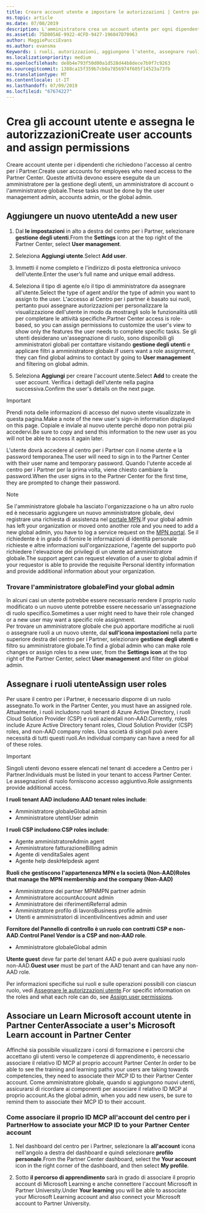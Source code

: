```yaml
---
title: Creare account utente e impostare le autorizzazioni | Centro partner
ms.topic: article
ms.date: 07/08/2019
description: L'amministratore crea un account utente per ogni dipendente del partner che deve accedere al Centro per i partner.
ms.assetid: 75D805AE-9922-4CFD-9427-196047D70963
author: MaggiePucciEvans
ms.author: evansma
Keywords: i ruoli, autorizzazioni, aggiungono l'utente, assegnare ruoli, amministratore, dell'agente,
ms.localizationpriority: medium
ms.openlocfilehash: de8b4e793f50d00a1d528d44b8dece7b9f7c9263
ms.sourcegitcommit: 1388ca15f359b7cb0a7856974f605f14523a73fb
ms.translationtype: MT
ms.contentlocale: it-IT
ms.lasthandoff: 07/09/2019
ms.locfileid: "67674227"
---
```

# <a name="create-user-accounts-and-assign-permissions"></a><span data-ttu-id="33e4f-104">Crea gli account utente e assegna le autorizzazioni</span><span class="sxs-lookup"><span data-stu-id="33e4f-104">Create user accounts and assign permissions</span></span>

<span data-ttu-id="33e4f-105">Creare account utente per i dipendenti che richiedono l'accesso al centro per i Partner.</span><span class="sxs-lookup"><span data-stu-id="33e4f-105">Create user accounts for employees who need access to the Partner Center.</span></span> <span data-ttu-id="33e4f-106">Queste attività devono essere eseguite da un amministratore per la gestione degli utenti, un amministratore di account o l'amministratore globale.</span><span class="sxs-lookup"><span data-stu-id="33e4f-106">These tasks must be done by the user management admin, accounts admin, or the global admin.</span></span> 


## <a name="add-a-new-user"></a><span data-ttu-id="33e4f-107">Aggiungere un nuovo utente</span><span class="sxs-lookup"><span data-stu-id="33e4f-107">Add a new user</span></span>

1. <span data-ttu-id="33e4f-108">Dal **le impostazioni** in alto a destra del centro per i Partner, selezionare **gestione degli utenti**.</span><span class="sxs-lookup"><span data-stu-id="33e4f-108">From the **Settings** icon at the top right of the Partner Center, select **User management**.</span></span>

2.  <span data-ttu-id="33e4f-109">Seleziona **Aggiungi utente**.</span><span class="sxs-lookup"><span data-stu-id="33e4f-109">Select **Add user**.</span></span>

3.  <span data-ttu-id="33e4f-110">Immetti il nome completo e l'indirizzo di posta elettronica univoco dell'utente.</span><span class="sxs-lookup"><span data-stu-id="33e4f-110">Enter the user’s full name and unique email address.</span></span>

4.  <span data-ttu-id="33e4f-111">Seleziona il tipo di agente e/o il tipo di amministratore da assegnare all'utente.</span><span class="sxs-lookup"><span data-stu-id="33e4f-111">Select the type of agent and/or the type of admin you want to assign to the user.</span></span> <span data-ttu-id="33e4f-112">L'accesso al Centro per i partner è basato sui ruoli, pertanto puoi assegnare autorizzazioni per personalizzare la visualizzazione dell'utente in modo da mostrargli solo le funzionalità utili per completare le attività specifiche.</span><span class="sxs-lookup"><span data-stu-id="33e4f-112">Partner Center access is role-based, so you can assign permissions to customize the user's view to show only the features the user needs to complete specific tasks.</span></span>  <span data-ttu-id="33e4f-113">Se gli utenti desiderano un'assegnazione di ruolo, sono disponibili gli amministratori globali per contattare visitando **gestione degli utenti** e applicare filtri a amministratore globale.</span><span class="sxs-lookup"><span data-stu-id="33e4f-113">If users want a role assignment, they can find global admins to contact by going to **User management** and filtering on global admin.</span></span>

5.  <span data-ttu-id="33e4f-114">Seleziona **Aggiungi** per creare l'account utente.</span><span class="sxs-lookup"><span data-stu-id="33e4f-114">Select **Add** to create the user account.</span></span> <span data-ttu-id="33e4f-115">Verifica i dettagli dell'utente nella pagina successiva.</span><span class="sxs-lookup"><span data-stu-id="33e4f-115">Confirm the user's details on the next page.</span></span>

> [!IMPORTANT]  
> <span data-ttu-id="33e4f-116">Prendi nota delle informazioni di accesso del nuovo utente visualizzate in questa pagina.</span><span class="sxs-lookup"><span data-stu-id="33e4f-116">Make a note of the new user's sign-in information displayed on this page.</span></span> <span data-ttu-id="33e4f-117">Copiale e inviale al nuovo utente perché dopo non potrai più accedervi.</span><span class="sxs-lookup"><span data-stu-id="33e4f-117">Be sure to copy and send this information to the new user as you will not be able to access it again later.</span></span> 

<span data-ttu-id="33e4f-118">L'utente dovrà accedere al centro per i Partner con il nome utente e la password temporanea.</span><span class="sxs-lookup"><span data-stu-id="33e4f-118">The user will need to sign in to the Partner Center with their user name and temporary password.</span></span> <span data-ttu-id="33e4f-119">Quando l'utente accede al centro per i Partner per la prima volta, viene chiesto cambiare la password.</span><span class="sxs-lookup"><span data-stu-id="33e4f-119">When the user signs in to the Partner Center for the first time, they are prompted to change their password.</span></span> 

> [!NOTE]  
>  <span data-ttu-id="33e4f-120">Se l'amministratore globale ha lasciato l'organizzazione o ha un altro ruolo ed è necessario aggiungere un nuovo amministratore globale, devi registrare una richiesta di assistenza nel [portale MPN](https://partner.microsoft.com/support).</span><span class="sxs-lookup"><span data-stu-id="33e4f-120">If your global admin has left your organization or moved onto another role and you need to add a new global admin, you have to log a service request on the [MPN portal](https://partner.microsoft.com/support).</span></span> <span data-ttu-id="33e4f-121">Se il richiedente è in grado di fornire le informazioni di identità personale richieste e altre informazioni sull'organizzazione, l'agente del supporto può richiedere l'elevazione dei privilegi di un utente ad amministratore globale.</span><span class="sxs-lookup"><span data-stu-id="33e4f-121">The support agent can request elevation of a user to global admin if your requestor is able to provide the requisite Personal identity information and provide additional information about your organization.</span></span>

### <a name="find-your-global-admin"></a><span data-ttu-id="33e4f-122">Trovare l'amministratore globale</span><span class="sxs-lookup"><span data-stu-id="33e4f-122">Find your global admin</span></span>

<span data-ttu-id="33e4f-123">In alcuni casi un utente potrebbe essere necessario rendere il proprio ruolo modificato o un nuovo utente potrebbe essere necessario un'assegnazione di ruolo specifico.</span><span class="sxs-lookup"><span data-stu-id="33e4f-123">Sometimes a user might need to have their role changed or a new user may want a specific role assignment.</span></span>  
<span data-ttu-id="33e4f-124">Per trovare un amministratore globale che può apportare modifiche ai ruoli o assegnare ruoli a un nuovo utente, dal **sull'icona impostazioni** nella parte superiore destra del centro per i Partner, selezionare **gestione degli utenti** e filtro su amministratore globale.</span><span class="sxs-lookup"><span data-stu-id="33e4f-124">To find a global admin who can make role changes or assign roles to a new user, from the **Settings icon** at the top right of the Partner Center, select **User management** and filter on global admin.</span></span> 

## <a name="assign-user-roles"></a><span data-ttu-id="33e4f-125">Assegnare i ruoli utente</span><span class="sxs-lookup"><span data-stu-id="33e4f-125">Assign user roles</span></span>

<span data-ttu-id="33e4f-126">Per usare il centro per i Partner, è necessario disporre di un ruolo assegnato.</span><span class="sxs-lookup"><span data-stu-id="33e4f-126">To work in the Partner Center, you must have an assigned role.</span></span>  <span data-ttu-id="33e4f-127">Attualmente, i ruoli includono ruoli tenant di Azure Active Directory, i ruoli Cloud Solution Provider (CSP) e ruoli aziendali non-AAD.</span><span class="sxs-lookup"><span data-stu-id="33e4f-127">Currently, roles include Azure Active Directory tenant roles, Cloud Solution Provider (CSP) roles, and non-AAD company roles.</span></span> <span data-ttu-id="33e4f-128">Una società di singoli può avere necessità di tutti questi ruoli.</span><span class="sxs-lookup"><span data-stu-id="33e4f-128">An individual company can have a need for all of these roles.</span></span>

>[!Important]
><span data-ttu-id="33e4f-129">Singoli utenti devono essere elencati nel tenant di accedere a Centro per i Partner.</span><span class="sxs-lookup"><span data-stu-id="33e4f-129">Individuals must be listed in your tenant to access Partner Center.</span></span> <span data-ttu-id="33e4f-130">Le assegnazioni di ruolo forniscono accesso aggiuntivo.</span><span class="sxs-lookup"><span data-stu-id="33e4f-130">Role assignments provide additional access.</span></span>


<span data-ttu-id="33e4f-131">**I ruoli tenant AAD includono**:</span><span class="sxs-lookup"><span data-stu-id="33e4f-131">**AAD tenant roles include**:</span></span>
- <span data-ttu-id="33e4f-132">Amministratore globale</span><span class="sxs-lookup"><span data-stu-id="33e4f-132">Global admin</span></span>
- <span data-ttu-id="33e4f-133">Amministratore utenti</span><span class="sxs-lookup"><span data-stu-id="33e4f-133">User admin</span></span>

<span data-ttu-id="33e4f-134">**I ruoli CSP includono**:</span><span class="sxs-lookup"><span data-stu-id="33e4f-134">**CSP roles include**:</span></span>
- <span data-ttu-id="33e4f-135">Agente amministratore</span><span class="sxs-lookup"><span data-stu-id="33e4f-135">Admin agent</span></span>
- <span data-ttu-id="33e4f-136">Amministratore fatturazione</span><span class="sxs-lookup"><span data-stu-id="33e4f-136">Billing admin</span></span>
- <span data-ttu-id="33e4f-137">Agente di vendita</span><span class="sxs-lookup"><span data-stu-id="33e4f-137">Sales agent</span></span>
- <span data-ttu-id="33e4f-138">Agente help desk</span><span class="sxs-lookup"><span data-stu-id="33e4f-138">Helpdesk agent</span></span>

<span data-ttu-id="33e4f-139">**Ruoli che gestiscono l'appartenenza MPN e la società (Non-AAD)**</span><span class="sxs-lookup"><span data-stu-id="33e4f-139">**Roles that manage the MPN membership and the company (Non-AAD)**</span></span>
- <span data-ttu-id="33e4f-140">Amministratore dei partner MPN</span><span class="sxs-lookup"><span data-stu-id="33e4f-140">MPN partner admin</span></span>
- <span data-ttu-id="33e4f-141">Amministratore account</span><span class="sxs-lookup"><span data-stu-id="33e4f-141">Account admin</span></span>
- <span data-ttu-id="33e4f-142">Amministratore dei riferimenti</span><span class="sxs-lookup"><span data-stu-id="33e4f-142">Referral admin</span></span>
- <span data-ttu-id="33e4f-143">Amministratore profilo di lavoro</span><span class="sxs-lookup"><span data-stu-id="33e4f-143">Business profile admin</span></span>
- <span data-ttu-id="33e4f-144">Utenti e amministratori di incentivi</span><span class="sxs-lookup"><span data-stu-id="33e4f-144">Incentives admin and user</span></span>

<span data-ttu-id="33e4f-145">**Fornitore del Pannello di controllo è un ruolo con contratti CSP e non-AAD**.</span><span class="sxs-lookup"><span data-stu-id="33e4f-145">**Control Panel Vendor is a CSP and non-AAD role**.</span></span>
- <span data-ttu-id="33e4f-146">Amministratore globale</span><span class="sxs-lookup"><span data-stu-id="33e4f-146">Global admin</span></span>

<span data-ttu-id="33e4f-147">**Utente guest** deve far parte del tenant AAD e può avere qualsiasi ruolo non-AAD.</span><span class="sxs-lookup"><span data-stu-id="33e4f-147">**Guest user** must be part of the AAD tenant and can have any non-AAD role.</span></span>

<span data-ttu-id="33e4f-148">Per informazioni specifiche sui ruoli e sulle operazioni possibili con ciascun ruolo, vedi [Assegnare le autorizzazioni utente](permissions-overview.md).</span><span class="sxs-lookup"><span data-stu-id="33e4f-148">For specific information on the roles and what each role can do, see [Assign user permissions](permissions-overview.md).</span></span>

## <a name="associate-a-users-microsoft-learn-account-in-partner-center"></a><span data-ttu-id="33e4f-149">Associare un Learn Microsoft account utente in Partner Center</span><span class="sxs-lookup"><span data-stu-id="33e4f-149">Associate a user's Microsoft Learn account in Partner Center</span></span>

<span data-ttu-id="33e4f-150">Affinché sia possibile visualizzare i corsi di formazione e i percorsi che accettano gli utenti verso le competenze di apprendimento, è necessario associare il relativo ID MCP al proprio account Partner Center.</span><span class="sxs-lookup"><span data-stu-id="33e4f-150">In order to be able to see the training and learning paths your users are taking towards competencies, they need to associate their MCP ID to their Partner Center account.</span></span> <span data-ttu-id="33e4f-151">Come amministratore globale, quando si aggiungono nuovi utenti, assicurarsi di ricordare ai componenti per associare il relativo ID MCP al proprio account.</span><span class="sxs-lookup"><span data-stu-id="33e4f-151">As the global admin, when you add new users, be sure to remind them to associate their MCP ID to their account.</span></span> 

### <a name="how-to-associate-your-mcp-id-to-your-partner-center-account"></a><span data-ttu-id="33e4f-152">Come associare il proprio ID MCP all'account del centro per i Partner</span><span class="sxs-lookup"><span data-stu-id="33e4f-152">How to associate your MCP ID to your Partner Center account</span></span>

1. <span data-ttu-id="33e4f-153">Nel dashboard del centro per i Partner, selezionare la **all'account** icona nell'angolo a destra del dashboard e quindi selezionare **profilo personale**.</span><span class="sxs-lookup"><span data-stu-id="33e4f-153">From the Partner Center dashboard, select the **Your account** icon in the right corner of the dashboard, and then select **My profile**.</span></span>

2. <span data-ttu-id="33e4f-154">Sotto **il percorso di apprendimento** sarà in grado di associare il proprio account di Microsoft Learning e anche connettere l'account Microsoft in Partner University.</span><span class="sxs-lookup"><span data-stu-id="33e4f-154">Under **Your learning** you will be able to associate your Microsoft Learning account and also connect your Microsoft account to Partner University.</span></span>








